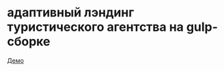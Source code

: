# адаптивный лэндинг туристического агентства на gulp-сборке

[Демо](https://burovilya.github.io/travel-agent-gulp/)
 
